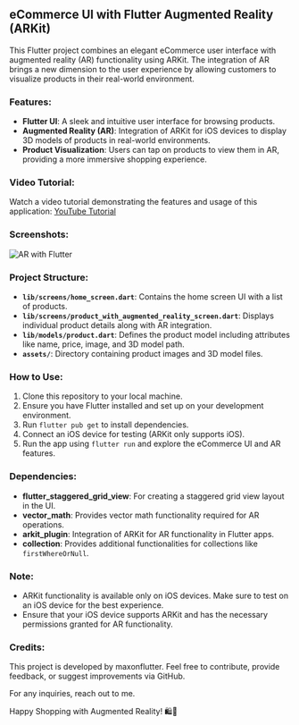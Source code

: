 ## eCommerce UI with Flutter Augmented Reality (ARKit)

This Flutter project combines an elegant eCommerce user interface with augmented reality (AR) functionality using ARKit. The integration of AR brings a new dimension to the user experience by allowing customers to visualize products in their real-world environment.

### Features:
- **Flutter UI**: A sleek and intuitive user interface for browsing products.
- **Augmented Reality (AR)**: Integration of ARKit for iOS devices to display 3D models of products in real-world environments.
- **Product Visualization**: Users can tap on products to view them in AR, providing a more immersive shopping experience.

### Video Tutorial:
Watch a video tutorial demonstrating the features and usage of this application: [YouTube Tutorial](https://youtu.be/f7pbH_u9xno)

### Screenshots:
![AR with Flutter](screenshots/ar-with-flutter.png)

### Project Structure:
- **`lib/screens/home_screen.dart`**: Contains the home screen UI with a list of products.
- **`lib/screens/product_with_augmented_reality_screen.dart`**: Displays individual product details along with AR integration.
- **`lib/models/product.dart`**: Defines the product model including attributes like name, price, image, and 3D model path.
- **`assets/`**: Directory containing product images and 3D model files.

### How to Use:
1. Clone this repository to your local machine.
2. Ensure you have Flutter installed and set up on your development environment.
3. Run `flutter pub get` to install dependencies.
4. Connect an iOS device for testing (ARKit only supports iOS).
5. Run the app using `flutter run` and explore the eCommerce UI and AR features.

### Dependencies:
- **flutter_staggered_grid_view**: For creating a staggered grid view layout in the UI.
- **vector_math**: Provides vector math functionality required for AR operations.
- **arkit_plugin**: Integration of ARKit for AR functionality in Flutter apps.
- **collection**: Provides additional functionalities for collections like `firstWhereOrNull`.

### Note:
- ARKit functionality is available only on iOS devices. Make sure to test on an iOS device for the best experience.
- Ensure that your iOS device supports ARKit and has the necessary permissions granted for AR functionality.

### Credits:
This project is developed by maxonflutter. Feel free to contribute, provide feedback, or suggest improvements via GitHub.

For any inquiries, reach out to me. 

Happy Shopping with Augmented Reality! 🛍️📱
